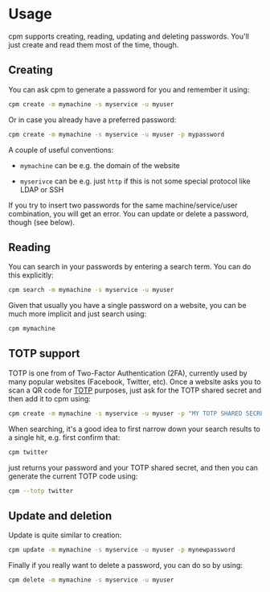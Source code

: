 # Usage

cpm supports creating, reading, updating and deleting passwords. You'll just create and read them
most of the time, though.

## Creating

You can ask cpm to generate a password for you and remember it using:

```sh
cpm create -m mymachine -s myservice -u myuser
```

Or in case you already have a preferred password:

```sh
cpm create -m mymachine -s myservice -u myuser -p mypassword
```

A couple of useful conventions:

- `mymachine` can be e.g. the domain of the website

- `myserivce` can be e.g. just `http` if this is not some special protocol like LDAP or SSH

If you try to insert two passwords for the same machine/service/user combination, you will get an
error. You can update or delete a password, though (see below).

## Reading

You can search in your passwords by entering a search term. You can do this explicitly:

```sh
cpm search -m mymachine -s myservice -u myuser
```

Given that usually you have a single password on a website, you can be much more implicit and just
search using:

```sh
cpm mymachine
```

## TOTP support

TOTP is one from of Two-Factor Authentication (2FA), currently used by many popular websites
(Facebook, Twitter, etc). Once a website asks you to scan a QR code for
[TOTP](https://en.wikipedia.org/wiki/Time-based_one-time_password) purposes, just ask for the TOTP
shared secret and then add it to cpm using:

```sh
cpm create -m mymachine -s myservice -u myuser -p "MY TOTP SHARED SECRET" -t totp
```

When searching, it's a good idea to first narrow down your search results to a single hit, e.g.
first confirm that:

```sh
cpm twitter
```

just returns your password and your TOTP shared secret, and then you can generate the current TOTP
code using:

```sh
cpm --totp twitter
```

## Update and deletion

Update is quite similar to creation:

```sh
cpm update -m mymachine -s myservice -u myuser -p mynewpassword
```

Finally if you really want to delete a password, you can do so by using:

```sh
cpm delete -m mymachine -s myservice -u myuser
```
